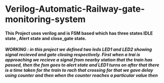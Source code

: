 # Verilog-Automatic-Railway-gate-monitoring-system
#### This Project uses verilog and is FSM based which has three states IDLE state , Alert state and close_gate state. 
##### WORKING : in this project we defined two leds LED1 and LED2 showing signal recieved and gate closing respectively. First when a trai  is approaching we recieve a signal from nearby station that the train has passed, then the fsm goes to alert state and LED1 turns on after that there is a time taken for the train to rach that crossing for that we gave delay using counter and then when the counter reaches a particular value then 
